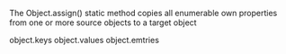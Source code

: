 The Object.assign() static method copies all enumerable own properties from one or more source objects to a target object

object.keys
object.values
object.emtries